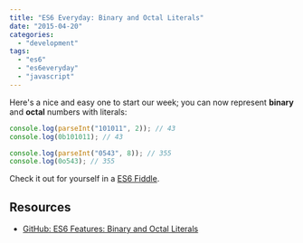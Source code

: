 ```yaml
---
title: "ES6 Everyday: Binary and Octal Literals"
date: "2015-04-20"
categories: 
  - "development"
tags: 
  - "es6"
  - "es6everyday"
  - "javascript"
---
```


Here's a nice and easy one to start our week; you can now represent **binary** and **octal** numbers with literals:

```javascript
console.log(parseInt("101011", 2)); // 43
console.log(0b101011); // 43

console.log(parseInt("0543", 8)); // 355
console.log(0o543); // 355
```

Check it out for yourself in a [ES6 Fiddle](http://www.es6fiddle.net/i6pj11yk/).

## Resources

- [GitHub: ES6 Features: Binary and Octal Literals](https://github.com/lukehoban/es6features#binary-and-octal-literals)
